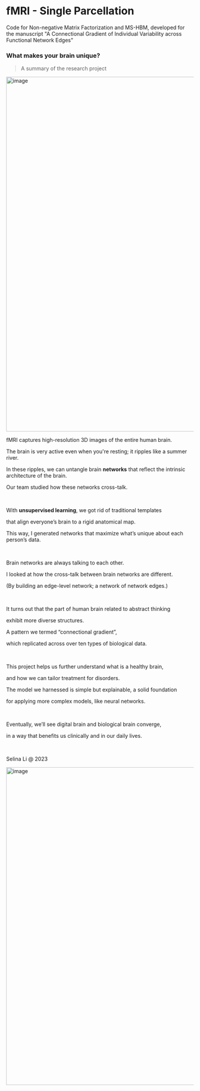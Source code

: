 # fMRI - Single Parcellation

Code for Non-negative Matrix Factorization and MS-HBM, developed for the manuscript "A Connectional Gradient of Individual Variability across Functional Network Edges"


### What makes your brain unique? 

> A summary of the research project
<img width="953" alt="image" src="https://github.com/selina-lii/fMRI_individual_parcellation/assets/80687346/5d8eff17-8b70-4b3d-96ac-be66b3080467">


<br>


 fMRI captures high-resolution 3D images of the entire human brain.

The brain is very active even when you're resting; it ripples like a summer river.

In these ripples, we can untangle brain **networks** that reflect the intrinsic architecture of the brain.

Our team studied how these networks cross-talk.



<br>

With **unsupervised learning**, we got rid of traditional templates

that align everyone’s brain to a rigid anatomical map.

This way, I generated networks that maximize what’s unique about each person’s data.


<br>


Brain networks are always talking to each other.

I looked at how the cross-talk between brain networks are different.

(By building an edge-level network; a network of network edges.)


<br>


It turns out that the part of human brain related to abstract thinking

exhibit more diverse structures.

A pattern we termed “connectional gradient”, 

which replicated across over ten types of biological data.



<br>



This project helps us further understand what is a healthy brain,

and how we can tailor treatment for disorders.

The model we harnessed is simple but explainable, a solid foundation

for applying more complex models, like neural networks.


<br>


Eventually, we’ll see digital brain and biological brain converge,

in a way that benefits us clinically and in our daily lives.

<br>

Selina Li @ 2023

<img width="854" alt="image" src="https://github.com/selina-lii/fMRI_individual_parcellation/assets/80687346/bda8f1a1-ca03-424b-9a74-8f17a64a55e3">






